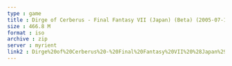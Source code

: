 ```yaml
---
type : game
title : Dirge of Cerberus - Final Fantasy VII (Japan) (Beta) (2005-07-11)
size : 466.8 M
format : iso
archive : zip
server : myrient
link2 : Dirge%20of%20Cerberus%20-%20Final%20Fantasy%20VII%20%28Japan%29%20%28Beta%29%20%282005-07-11%29
---
```

